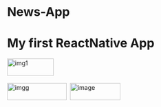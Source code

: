 
# News-App

# My first  ReactNative App

<img width="108" alt="img1" src="https://user-images.githubusercontent.com/107538948/202189725-eefeb7b9-756c-4a99-b8a9-cd21ddef0738.png" 
     width="40" height="40"/>&nbsp;
     

<img width="138" alt="imgg" src="https://user-images.githubusercontent.com/107538948/202189737-d3e1d003-d7b6-4397-ac26-352f312b8c3e.png"
     width="40" height="40"/>&nbsp;
<img width="117" alt="image" src="https://user-images.githubusercontent.com/107538948/202189753-6781da59-602c-4850-8cc7-975a361ee29f.png"
     width="40" height="40"/>&nbsp;

